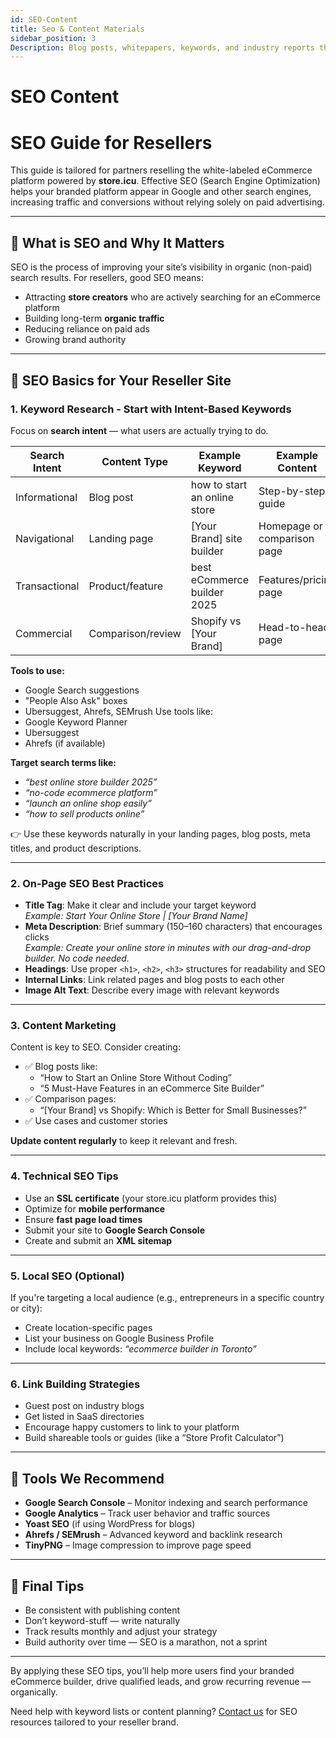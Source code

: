 ```yaml
---
id: SEO-Content
title: Seo & Content Materials
sidebar_position: 3
Description: Blog posts, whitepapers, keywords, and industry reports that help improve organic visibility and establish thought leadership. These resources can be used to attract and educate potential customers about our solutions.
---
```


# SEO Content


# SEO Guide for Resellers

This guide is tailored for partners reselling the white-labeled eCommerce platform powered by **store.icu**. Effective SEO (Search Engine Optimization) helps your branded platform appear in Google and other search engines, increasing traffic and conversions without relying solely on paid advertising.

---

## 🎯 What is SEO and Why It Matters

SEO is the process of improving your site’s visibility in organic (non-paid) search results. For resellers, good SEO means:

- Attracting **store creators** who are actively searching for an eCommerce platform
- Building long-term **organic traffic**
- Reducing reliance on paid ads
- Growing brand authority

---

## 🧱 SEO Basics for Your Reseller Site

### 1. Keyword Research -  Start with Intent-Based Keywords

Focus on **search intent** — what users are actually trying to do.

| Search Intent | Content Type     | Example Keyword             | Example Content             |
|---------------|------------------|-----------------------------|-----------------------------|
| Informational | Blog post        | how to start an online store | Step-by-step guide          |
| Navigational  | Landing page     | [Your Brand] site builder   | Homepage or comparison page |
| Transactional | Product/feature  | best eCommerce builder 2025 | Features/pricing page       |
| Commercial    | Comparison/review| Shopify vs [Your Brand]     | Head-to-head page           |

**Tools to use:**
- Google Search suggestions
- "People Also Ask" boxes
- Ubersuggest, Ahrefs, SEMrush
Use tools like:
- Google Keyword Planner
- Ubersuggest
- Ahrefs (if available)

**Target search terms like:**
- *“best online store builder 2025”*
- *“no-code ecommerce platform”*
- *“launch an online shop easily”*
- *“how to sell products online”*

👉 Use these keywords naturally in your landing pages, blog posts, meta titles, and product descriptions.

---

### 2. On-Page SEO Best Practices

- **Title Tag**: Make it clear and include your target keyword  
  _Example: Start Your Online Store | [Your Brand Name]_
- **Meta Description**: Brief summary (150–160 characters) that encourages clicks  
  _Example: Create your online store in minutes with our drag-and-drop builder. No code needed._
- **Headings**: Use proper `<h1>`, `<h2>`, `<h3>` structures for readability and SEO
- **Internal Links**: Link related pages and blog posts to each other
- **Image Alt Text**: Describe every image with relevant keywords

---

### 3. Content Marketing

Content is key to SEO. Consider creating:

- ✅ Blog posts like:
  - “How to Start an Online Store Without Coding”
  - “5 Must-Have Features in an eCommerce Site Builder”
- ✅ Comparison pages:
  - “[Your Brand] vs Shopify: Which is Better for Small Businesses?”
- ✅ Use cases and customer stories

**Update content regularly** to keep it relevant and fresh.

---

### 4. Technical SEO Tips

- Use an **SSL certificate** (your store.icu platform provides this)
- Optimize for **mobile performance**
- Ensure **fast page load times**
- Submit your site to **Google Search Console**
- Create and submit an **XML sitemap**

---

### 5. Local SEO (Optional)

If you're targeting a local audience (e.g., entrepreneurs in a specific country or city):

- Create location-specific pages
- List your business on Google Business Profile
- Include local keywords: *“ecommerce builder in Toronto”*

---

### 6. Link Building Strategies

- Guest post on industry blogs
- Get listed in SaaS directories
- Encourage happy customers to link to your platform
- Build shareable tools or guides (like a “Store Profit Calculator”)

---

## 🧠 Tools We Recommend

- **Google Search Console** – Monitor indexing and search performance
- **Google Analytics** – Track user behavior and traffic sources
- **Yoast SEO** (if using WordPress for blogs)
- **Ahrefs / SEMrush** – Advanced keyword and backlink research
- **TinyPNG** – Image compression to improve page speed

---

## 🏁 Final Tips

- Be consistent with publishing content
- Don’t keyword-stuff — write naturally
- Track results monthly and adjust your strategy
- Build authority over time — SEO is a marathon, not a sprint

---

By applying these SEO tips, you’ll help more users find your branded eCommerce builder, drive qualified leads, and grow recurring revenue — organically.

Need help with keyword lists or content planning? [Contact us](/contact-support) for SEO resources tailored to your reseller brand.
